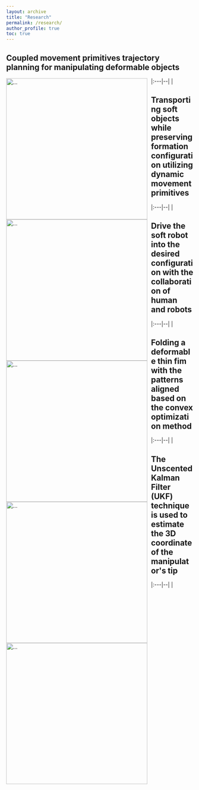 ```yaml
---
layout: archive
title: "Research"
permalink: /research/
author_profile: true
toc: true
---
```


<!-- The aim of our research group is to develop robots that can interact with the physical world safely and robustly. We leverage high-resolution tactile sensing, visual understanding of objects in the scenes and robot learning to enable the robots to have such desirable capabilities.  -->

<!-- {% include toc %} -->


<style>
table {
    border-collapse: collapse;
}
table, th, td {
   border: 0px solid black;
}
blockquote {
    border-left: solid blue;
    padding-left: 10px;
}
table {
  font-size: 15px;
} 
</style>

<!-- ## **Multiple Dynamic Movement Primitives Coupled Generalization**

|:---|--|
<img align="left" width="380" style="margin-right: 10px" src="{{ site.url }}/images/UR5.gif" alt="..."> |Coupled movement primitives trajectory planning for manipulating deformable objects.

## **Motion planning and control on the soft object transportation**

|:---|--|
<img align="left" width="380" style="margin-right: 10px" src="{{ site.url }}/images/ur3.gif" alt="..."> |Transporting soft objects while preserving formation configuration utilizing dynamic movement primitives.

## **Human robot cooperatively soft manipulation**

|:---|--|
<img align="left" width="380" style="margin-right: 10px" src="{{ site.url }}/images/ezgif.com-gif-maker.gif" alt="...">|Drive the soft robot into the desired configuration with the collaboration of human and robots.

## **Optimization based deformable object manipulation**

|:---|--|
<img align="left" width="380" style="margin-right: 10px" src="{{ site.url }}/images/IROS2.gif" alt="...">|Folding a deformable thin fim with the patterns aligned based on the convex optimization method.

## **Acquiring depth information in a distorted environment**

|:---|--|
<img align="left" width="380" style="margin-right: 10px" src="{{ site.url }}/images/aim2.png" alt="...">|The Unscented Kalman Filter (UKF) technique is used to estimate the 3D coordinate of the manipulator's tip. -->


## **Coupled movement primitives trajectory planning for manipulating deformable objects**

|:---|--|
<img align="left" width="380" style="margin-right: 10px" src="{{ site.url }}/images/UR5.gif" alt="..."> |


## **Transporting soft objects while preserving formation configuration utilizing dynamic movement primitives**

|:---|--|
<img align="left" width="380" style="margin-right: 10px" src="{{ site.url }}/images/ur3.gif" alt="..."> |


## **Drive the soft robot into the desired configuration with the collaboration of human and robots**

|:---|--|
<img align="left" width="380" style="margin-right: 10px" src="{{ site.url }}/images/ezgif.com-gif-maker.gif" alt="...">|


## **Folding a deformable thin fim with the patterns aligned based on the convex optimization method**

|:---|--|
<img align="left" width="380" style="margin-right: 10px" src="{{ site.url }}/images/IROS2.gif" alt="...">|


## **The Unscented Kalman Filter (UKF) technique is used to estimate the 3D coordinate of the manipulator's tip**

|:---|--|
<img align="left" width="380" style="margin-right: 10px" src="{{ site.url }}/images/aim2.png" alt="...">|

